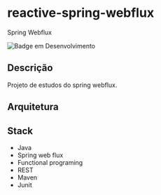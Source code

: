 # reactive-spring-webflux
Spring Webflux

![Badge em Desenvolvimento](http://img.shields.io/static/v1?label=STATUS&message=EM%20DESENVOLVIMENTO&color=GREEN&style=for-the-badge)

## **Descrição**

Projeto de estudos do spring webflux.

## **Arquitetura**

## Stack
- Java
- Spring web flux
- Functional programing
- REST
- Maven
- Junit